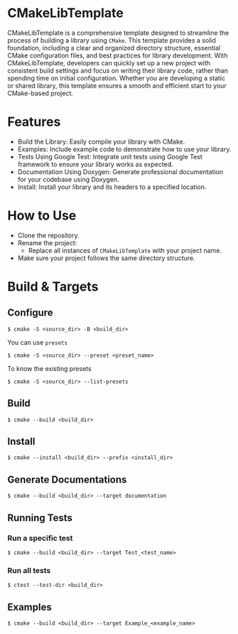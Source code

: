 # CMakeLibTemplate
CMakeLibTemplate is a comprehensive template designed to streamline the process of building a library using `CMake`. This template provides a solid foundation, including a clear and organized directory structure, essential CMake configuration files, and best practices for library development. With CMakeLibTemplate, developers can quickly set up a new project with consistent build settings and focus on writing their library code, rather than spending time on initial configuration. Whether you are developing a static or shared library, this template ensures a smooth and efficient start to your CMake-based project.

# Features
* Build the Library: Easily compile your library with CMake.
* Examples: Include example code to demonstrate how to use your library.
* Tests Using Google Test: Integrate unit tests using Google Test framework to ensure your library works as expected.
* Documentation Using Doxygen: Generate professional documentation for your codebase using Doxygen.
* Install: Install your library and its headers to a specified location.

# How to Use
* Clone the repository.
* Rename the project:
   * Replace all instances of `CMakeLibTemplate` with your project name.
* Make sure your project follows the same directory structure.

# Build & Targets

## Configure 
    $ cmake -S <source_dir> -B <build_dir>

You can use `presets`

    $ cmake -S <source_dir> --preset <preset_name>

To know the existing presets

    $ cmake -S <source_dir> --list-presets


## Build
    $ cmake --build <build_dir>

## Install
    $ cmake --install <build_dir> --prefix <install_dir>

## Generate Documentations
    $ cmake --build <build_dir> --target documentation

## Running Tests
### Run a specific test
    $ cmake --build <build_dir> --target Test_<test_name>

### Run all tests
    $ ctest --test-dir <build_dir>

## Examples
    $ cmake --build <build_dir> --target Example_<example_name>

